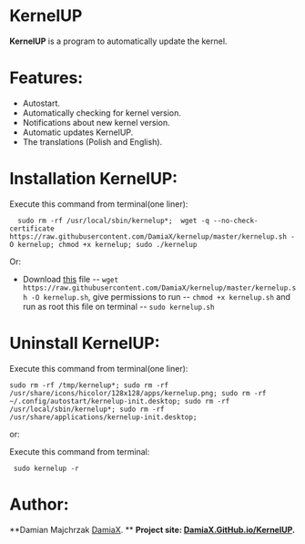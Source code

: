 KernelUP
========
**KernelUP** is a program to automatically update the kernel.

Features:
==========

* Autostart.
* Automatically checking for kernel version.
* Notifications about new kernel version.
* Automatic updates KernelUP.
* The translations (Polish and English).

Installation KernelUP:
=============
Execute this command from terminal(one liner):

      sudo rm -rf /usr/local/sbin/kernelup*;  wget -q --no-check-certificate https://raw.githubusercontent.com/DamiaX/kernelup/master/kernelup.sh -O kernelup; chmod +x kernelup; sudo ./kernelup
  
Or:

* Download [this](https://raw.githubusercontent.com/DamiaX/kernelup/master/kernelup.sh) file -- `wget https://raw.githubusercontent.com/DamiaX/kernelup/master/kernelup.sh -O kernelup.sh`, give permissions to run -- `chmod +x kernelup.sh` and run as root this file on terminal -- `sudo kernelup.sh`

Uninstall KernelUP:
=========
Execute this command from terminal(one liner):

    sudo rm -rf /tmp/kernelup*; sudo rm -rf /usr/share/icons/hicolor/128x128/apps/kernelup.png; sudo rm -rf ~/.config/autostart/kernelup-init.desktop; sudo rm -rf /usr/local/sbin/kernelup*; sudo rm -rf /usr/share/applications/kernelup-init.desktop;
      
or:

Execute this command from terminal:

     sudo kernelup -r
     
Author: 
=======
**Damian Majchrzak [DamiaX](https://www.facebook.com/DamiaX). **
**Project site: [DamiaX.GitHub.io/KernelUP](http://damiax.github.io/kernelup/).**

